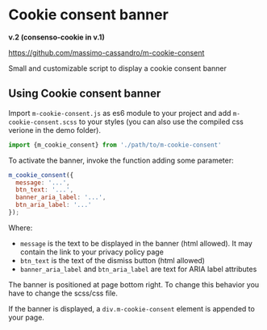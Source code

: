 # Cookie consent banner

**v.2 (consenso-cookie in v.1)**

<https://github.com/massimo-cassandro/m-cookie-consent>

Small and customizable script to display a cookie consent banner

## Using Cookie consent banner
Import `m-cookie-consent.js` as es6 module to your project and add
`m-cookie-consent.scss` to your styles (you can also use the compiled css verione in the demo folder).

```javascript
import {m_cookie_consent} from './path/to/m-cookie-consent'
```

To activate the banner, invoke the function adding some parameter:

```javascript
m_cookie_consent({
  message: '...',
  btn_text: '...',
  banner_aria_label: '...',
  btn_aria_label: '...'
});
```

Where:

* `message` is the text to be displayed in the banner (html allowed). It may contain the link to your privacy policy page
* `btn_text` is the text of the dismiss button (html allowed)
* `banner_aria_label` and `btn_aria_label` are text for ARIA label attributes

The banner is positioned at page bottom right. To change this behavior you have to change the scss/css file.

If the banner is displayed, a `div.m-cookie-consent` element is appended to your page.
